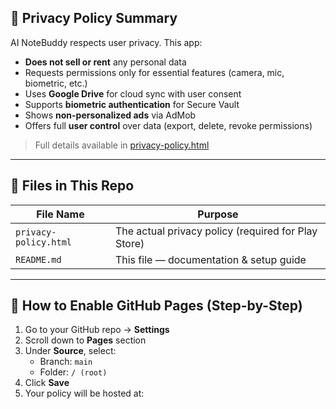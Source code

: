 ## 🔐 Privacy Policy Summary

AI NoteBuddy respects user privacy. This app:
- **Does not sell or rent** any personal data
- Requests permissions only for essential features (camera, mic, biometric, etc.)
- Uses **Google Drive** for cloud sync with user consent
- Supports **biometric authentication** for Secure Vault
- Shows **non-personalized ads** via AdMob
- Offers full **user control** over data (export, delete, revoke permissions)

> Full details available in [privacy-policy.html](privacy-policy.html)

---

## 📂 Files in This Repo

| File Name              | Purpose                      |
|------------------------|------------------------------|
| `privacy-policy.html`  | The actual privacy policy (required for Play Store) |
| `README.md`            | This file — documentation & setup guide |

---

## 🚀 How to Enable GitHub Pages (Step-by-Step)

1. Go to your GitHub repo → **Settings**
2. Scroll down to **Pages** section
3. Under **Source**, select:
   - Branch: `main`
   - Folder: `/ (root)`
4. Click **Save**
5. Your policy will be hosted at:
